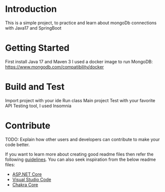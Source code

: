# Introduction 
This is a simple project, to practice and learn about mongoDb connections with Java17 and SpringBoot 

# Getting Started
First install Java 17 and Maven 3
I used a docker image to run MongoDB: https://www.mongodb.com/compatibility/docker

# Build and Test
Import project with your ide
Run class Main project
Test with your favorite API Testing tool, I used Insomnia

# Contribute
TODO: Explain how other users and developers can contribute to make your code better. 

If you want to learn more about creating good readme files then refer the following [guidelines](https://docs.microsoft.com/en-us/azure/devops/repos/git/create-a-readme?view=azure-devops). You can also seek inspiration from the below readme files:
- [ASP.NET Core](https://github.com/aspnet/Home)
- [Visual Studio Code](https://github.com/Microsoft/vscode)
- [Chakra Core](https://github.com/Microsoft/ChakraCore)
